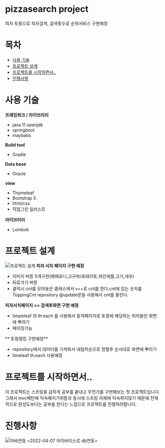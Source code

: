 # pizzasearch project
피자 토핑으로 피자검색, 검색횟수로 순위서비스 구현예정

# 목차
 - [사용 기술](https://github.com/jungtaemin/pizzasearch#사용-기술)
 - [프로젝트 설계](https://github.com/jungtaemin/pizzasearch#프로젝트-설계)
 - [프로젝트를 시작하면서..](https://github.com/jungtaemin/pizzasearch#프로젝트를-시작하면서..)
 - [진행사항](https://github.com/jungtaemin/pizzasearch#진행사항)


# 사용 기술

**프레임워크 / 라이브러리**

- java 11 openjdk
- springboot
- maybatis

**Build tool**
- Gradle

**Data base**
- Oracle

**view**
- Thymeleaf
- Bootstrap 5
- html/css
- 직접그린 일러스트

**라이브러리**
- Lombok

# 프로젝트 설계
![프로젝트 설계](https://user-images.githubusercontent.com/96284736/162211966-560c8225-0dbf-4115-8f35-f5e5e47f8753.png)
**피자 서치 페이지 구현 예정**
- 이미지 버튼 5개구현(페페로니,고구마/포테이토,파인애플,고기,새우)
- 뒤로가기 버튼 
- 클릭시 cnt를 모아놓은 클래스에서 v++로 cnt를 한다.cnt에 있는 숫자를 ToppingCnt repository @update문을 사용해서 cnt를 올린다.

**피자서치페이지 >> 검색후화면 구현 예정**
- timpeleaf 의 th:each 를 사용해서 동적페이지로 토핑에 해당하는 피자들만 화면에 뿌려기
-  페이징기능

** 토핑랭킹 구현예정**
- repository에서 데이터를 가져와서 내림차순으로 정렬후 순서대로 화면에 뿌리기
- timeleaf th:each 사용예정

# 프로젝트를 시작하면서..

이 프로젝트는 스프링을 급하게 공부를 끝내고 무언가를 구현해보는 첫 프로젝트입니다.그래서 mvc패턴에 익숙해지기위함과 동시에 스프링 자체에 익숙하지않기 때문에 
전체적으로 완성도보다는 공부를 한다는 느낌으로 프로젝트를 진행하려합니다.

# 진행사항 
![마바연동](https://user-images.githubusercontent.com/96284736/162216192-5b47fef5-07f8-4715-a7b3-0734a5dee54b.PNG)
<2022-04-07 마이바티스로 db연동>

